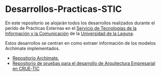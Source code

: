 # Desarrollos-Practicas-STIC

En este repositorio se alojarán todos los desarrollos realizados durante el perido de Prácticas Externas en el [Servicio de Tecnologías de la Información y la Comunicación](https://www.ull.es/servicios/stic/) de la [Universidad de la Laguna](https://www.ull.es/). 

Estos desarrollos se centran en como extraer información de los modelos Archimate implementados.

* [Repositorio Archimate.](https://github.com/alu0100888041/Archimate)
* [Repositorio de pruebas para el desarrollo de Arquitectura Empresarial en CRUE-TIC](https://github.com/jgonzal-ull/CRUE-TIC-AE-PRE) 

